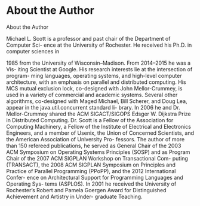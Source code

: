 # About the Author

About the Author

Michael L. Scott is a professor and past chair of the Department of Computer Sci- ence at the University of Rochester. He received his Ph.D. in computer sciences in

1985 from the University of Wisconsin–Madison. From 2014–2015 he was a Vis- iting Scientist at Google. His research interests lie at the intersection of program- ming languages, operating systems, and high-level computer architecture, with an emphasis on parallel and distributed computing. His MCS mutual exclusion lock, co-designed with John Mellor-Crummey, is used in a variety of commercial and academic systems. Several other algorithms, co-designed with Maged Michael, Bill Scherer, and Doug Lea, appear in the java.util.concurrent standard li- brary. In 2006 he and Dr. Mellor-Crummey shared the ACM SIGACT/SIGOPS Edsger W. Dijkstra Prize in Distributed Computing. Dr. Scott is a Fellow of the Association for Computing Machinery, a Fellow of the Institute of Electrical and Electronics Engineers, and a member of Usenix, the Union of Concerned Scientists, and the American Association of University Pro- fessors. The author of more than 150 refereed publications, he served as General Chair of the 2003 ACM Symposium on Operating Systems Principles (SOSP) and as Program Chair of the 2007 ACM SIGPLAN Workshop on Transactional Com- puting (TRANSACT), the 2008 ACM SIGPLAN Symposium on Principles and Practice of Parallel Programming (PPoPP), and the 2012 International Confer- ence on Architectural Support for Programming Languages and Operating Sys- tems (ASPLOS). In 2001 he received the University of Rochester’s Robert and Pamela Goergen Award for Distinguished Achievement and Artistry in Under- graduate Teaching.

